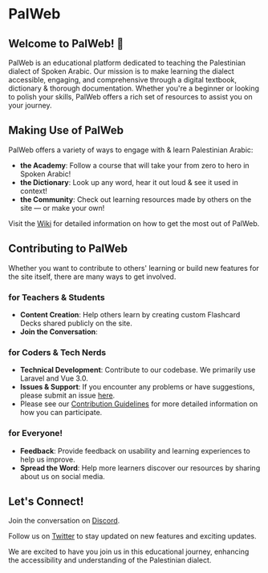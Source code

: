 # PalWeb

## Welcome to PalWeb! 🎉

PalWeb is an educational platform dedicated to teaching the Palestinian dialect of Spoken Arabic. Our mission is to make learning the dialect accessible, engaging, and comprehensive through a digital textbook, dictionary & thorough documentation. Whether you're a beginner or looking to polish your skills, PalWeb offers a rich set of resources to assist you on your journey.

## Making Use of PalWeb

PalWeb offers a variety of ways to engage with & learn Palestinian Arabic:

- **the Academy**: Follow a course that will take your from zero to hero in Spoken Arabic!
- **the Dictionary**: Look up any word, hear it out loud & see it used in context!
- **the Community**: Check out learning resources made by others on the site — or make your own!

Visit the [Wiki](https://abdulbaha.xyz/docs) for detailed information on how to get the most out of PalWeb.

## Contributing to PalWeb

Whether you want to contribute to others' learning or build new features for the site itself, there are many ways to get involved.

### for Teachers & Students

- **Content Creation**: Help others learn by creating custom Flashcard Decks shared publicly on the site.
- **Join the Conversation**: 

### for Coders & Tech Nerds

- **Technical Development**: Contribute to our codebase. We primarily use Laravel and Vue 3.0.
- **Issues & Support**: If you encounter any problems or have suggestions, please submit an issue [here](https://github.com/PalWeb-Online/YourRepositoryName/issues).
- Please see our [Contribution Guidelines](./CONTRIBUTING.md) for more detailed information on how you can participate.

### for Everyone!

- **Feedback**: Provide feedback on usability and learning experiences to help us improve.
- **Spread the Word**: Help more learners discover our resources by sharing about us on social media.


## Let's Connect!

Join the conversation on [Discord](https://discord.gg/Q3QdTX2Ynd).

Follow us on [Twitter](https://x.com/palweb_app) to stay updated on new features and exciting updates.

We are excited to have you join us in this educational journey, enhancing the accessibility and understanding of the Palestinian dialect.
